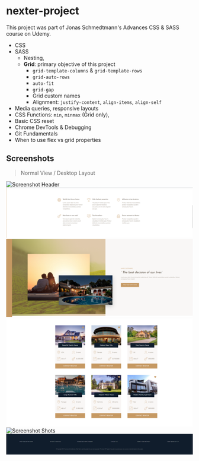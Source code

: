 # nexter-project

This project was part of Jonas Schmedtmann's Advances CSS & SASS course on Udemy.

- CSS
- SASS
    - Nesting,
    - **Grid**: primary objective of this project
        - `grid-template-columns` & `grid-template-rows`
        - `grid-auto-rows`
        - `auto-fit`
        - `grid-gap`
        - Grid custom names
        - Alignment: `justify-content`, `align-items`, `align-self`
- Media queries, responsive layouts
- CSS Functions: `min`, `minmax` (Grid only),
- Basic CSS reset
- Chrome DevTools & Debugging
- Git Fundamentals
- When to use flex vs grid properties 


## Screenshots

> Normal View / Desktop Layout


![Screenshot Header](/screenshots/shots.png)
![Screenshot Properties](/screenshots/properties.png)
![Screenshot Customer](/screenshots/customer.png)
![Screenshot Homes](/screenshots/homes.png)
![Screenshot Shots](/screenshots/shots.png)
![Screenshot Footer](/screenshots/footer.png)


